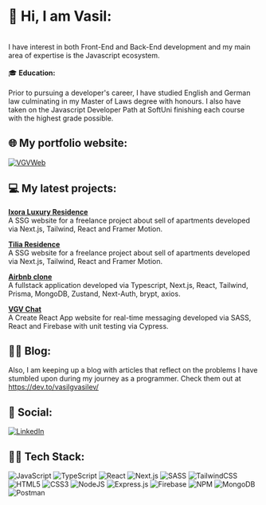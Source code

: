 # 💫 Hi, I am Vasil:
<br>I have interest in both Front-End and Back-End development and my main area of expertise is the Javascript ecosystem.<br>
<br>🎓 **Education:** </br>
<br> Prior to pursuing a developer's career, I have studied English and German law culminating in my Master of Laws degree with honours. I also have taken on the Javascript Developer Path at SoftUni finishing each course with the highest grade possible.<br>

## 🌐 My portfolio website:
[![VGVWeb](https://img.shields.io/badge/VGVWeb-000000.svg?logo=website&logoColor=white)](https://vgvweb.com/)

## 💻 My latest projects:

[**Ixora Luxury Residence**](https://ixorabg.com/)\
A SSG website for a freelance project about sell of apartments developed via Next.js, Tailwind, React and Framer Motion.

[**Tilia Residence**](https://vgvchat.online/)\
A SSG website for a freelance project about sell of apartments developed via Next.js, Tailwind, React and Framer Motion.

[**Airbnb clone**](https://vgv-rental.vercel.app/)\
A fullstack application developed via Typescript, Next.js, React, Tailwind, Prisma, MongoDB, Zustand, Next-Auth, brypt, axios.

[**VGV Chat**](https://vgvchat.tech/)\
A Create React App website for real-time messaging developed via SASS, React and Firebase with unit testing via Cypress.

## ✍🏽 Blog:

Also, I am keeping up a blog with articles that reflect on the problems I have stumbled upon during my journey as a programmer. Check them out at https://dev.to/vasilgvasilev/<br>


## 💬 Social:
[![LinkedIn](https://img.shields.io/badge/LinkedIn-%230077B5.svg?logo=linkedin&logoColor=white)](https://www.linkedin.com/in/vasil-vasilev-28621b178/)

## 👨‍💻 Tech Stack:
![JavaScript](https://img.shields.io/badge/javascript-%23323330.svg?style=for-the-badge&logo=javascript&logoColor=%23F7DF1E) ![TypeScript](https://img.shields.io/badge/typescript-%23007ACC.svg?style=for-the-badge&logo=typescript&logoColor=white) ![React](https://img.shields.io/badge/react-%23039BE5.svg?style=for-the-badge&logo=react&logoColor=%2361DAFB) ![Next.js](https://img.shields.io/badge/next.js-000000?style=for-the-badge&logo=nextdotjs&logoColor=white) ![SASS](https://img.shields.io/badge/sass-%23ff69b4.svg?style=for-the-badge&logo=sass&logoColor=white) ![TailwindCSS](https://img.shields.io/badge/tailwindcss-000000?style=for-the-badge&logo=tailwindcss&logoColor=white) ![HTML5](https://img.shields.io/badge/html5-%23E34F26.svg?style=for-the-badge&logo=html5&logoColor=white) ![CSS3](https://img.shields.io/badge/css3-%231572B6.svg?style=for-the-badge&logo=css3&logoColor=white) ![NodeJS](https://img.shields.io/badge/node.js-6DA55F?style=for-the-badge&logo=node.js&logoColor=white) ![Express.js](https://img.shields.io/badge/express.js-%23404d59.svg?style=for-the-badge&logo=express&logoColor=%2361DAFB) ![Firebase](https://img.shields.io/badge/firebase-%23FFA500.svg?style=for-the-badge&logo=firebase) ![NPM](https://img.shields.io/badge/NPM-%23000000.svg?style=for-the-badge&logo=npm&logoColor=white) ![MongoDB](https://img.shields.io/badge/MongoDB-%234ea94b.svg?style=for-the-badge&logo=mongodb&logoColor=white) ![Postman](https://img.shields.io/badge/Postman-FF6C37?style=for-the-badge&logo=postman&logoColor=white) 

